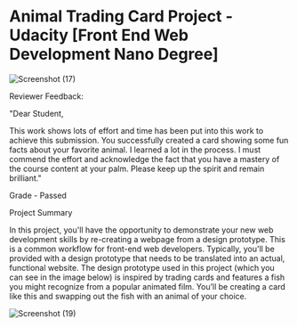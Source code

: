 # Animal Trading Card Project - Udacity [Front End Web Development Nano Degree]
![Screenshot (17)](https://github.com/Sharley2729/AnimalTradingCardProject/assets/133542216/09ba382f-50ec-4176-97d4-185a819de3be)

Reviewer Feedback:

"Dear Student,

This work shows lots of effort and time has been put into this work to achieve this submission. You successfully created a card showing some fun facts about your favorite animal. I learned a lot in the process. I must commend the effort and acknowledge the fact that you have a mastery of the course content at your palm. Please keep up the spirit and remain brilliant."

Grade - Passed

Project Summary

In this project, you'll have the opportunity to demonstrate your new web development skills by re-creating a webpage from a design prototype.
This is a common workflow for front-end web developers. Typically, you'll be provided with a design prototype that needs to be translated into an actual, functional website.
The design prototype used in this project (which you can see in the image below) is inspired by trading cards and features a fish you might recognize from a popular animated film. You’ll be creating a card like this and swapping out the fish with an animal of your choice.

![Screenshot (19)](https://github.com/Sharley2729/AnimalTradingCardProject/assets/133542216/5296d87b-cfd2-4c61-9aff-d652b0798a67)



